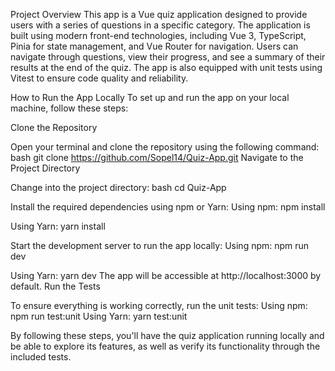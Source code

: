 Project Overview
This app is a Vue quiz application designed to provide users with a series of questions in a specific category. The application is built using modern front-end technologies, including Vue 3, TypeScript, Pinia for state management, and Vue Router for navigation. Users can navigate through questions, view their progress, and see a summary of their results at the end of the quiz. The app is also equipped with unit tests using Vitest to ensure code quality and reliability.

How to Run the App Locally
To set up and run the app on your local machine, follow these steps:

Clone the Repository

Open your terminal and clone the repository using the following command:
bash
git clone https://github.com/Sopel14/Quiz-App.git
Navigate to the Project Directory

Change into the project directory:
bash
cd Quiz-App

Install the required dependencies using npm or Yarn:
Using npm:
npm install

Using Yarn:
yarn install

Start the development server to run the app locally:
Using npm:
npm run dev

Using Yarn:
yarn dev
The app will be accessible at http://localhost:3000 by default.
Run the Tests

To ensure everything is working correctly, run the unit tests:
Using npm:
npm run test:unit
Using Yarn:
yarn test:unit


By following these steps, you'll have the quiz application running locally and be able to explore its features, as well as verify its functionality through the included tests.
